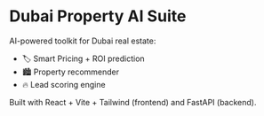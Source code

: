 # Dubai Property AI Suite

AI-powered toolkit for Dubai real estate:
- 🏷️ Smart Pricing + ROI prediction
- 🏙️ Property recommender
- 🔥 Lead scoring engine

Built with React + Vite + Tailwind (frontend) and FastAPI (backend).
